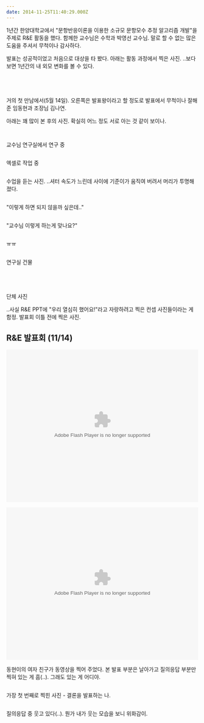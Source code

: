 ```yaml
---
date: 2014-11-25T11:40:29.000Z
---
```


<p>1년간 한양대학교에서 &quot;문항반응이론을 이용한 소규모 문항모수 추정 알고리즘 개발&quot;을 주제로 R&amp;E 활동을 했다. 함께한 교수님은 수학과 박영선 교수님. 말로 할 수 없는 많은 도움을 주셔서 무척이나 감사하다.</p>
<p>발표는 성공적이었고 처음으로 대상을 타 봤다. 아래는 활동 과정에서 찍은 사진. ..보다 보면 1년간의 내 외모 변화를 볼 수 있다.</p>
<p><img src="http://static.sojin.io/images/migrated-photos/2014/Nov/20140514_183214.jpg" alt=""></p>
<p><img src="http://static.sojin.io/images/migrated-photos/2014/Nov/20140514_183237.jpg" alt=""></p>
<p><img src="http://static.sojin.io/images/migrated-photos/2014/Nov/20140514_185650-1.jpg" alt=""></p>
<p><img src="http://static.sojin.io/images/migrated-photos/2014/Nov/20140514_185730-1.jpg" alt=""></p>
<p>거의 첫 만남에서(5월 14일). 오른쪽은 발표왕이라고 할 정도로 발표에서 무척이나 잘해 준 임동현과 조장님 김나연.</p>
<p>아래는 꽤 많이 본 후의 사진. 확실히 어느 정도 서로 아는 것 같이 보이나.</p>
<p><img src="http://static.sojin.io/images/migrated-photos/2014/Nov/P6790065.JPG" alt=""></p>
<p><img src="http://static.sojin.io/images/migrated-photos/2014/Nov/P6790066.JPG" alt=""></p>
<p>교수님 연구실에서 연구 중</p>
<p><img src="http://static.sojin.io/images/migrated-photos/2014/Nov/P6790069.JPG" alt=""></p>
<p>엑셀로 작업 중</p>
<p><img src="http://static.sojin.io/images/migrated-photos/2014/Nov/P6790093.JPG" alt=""></p>
<p>수업을 듣는 사진. ..셔터 속도가 느린데 사이에 기준이가 움직여 버려서 머리가 투명해졌다.</p>
<p><img src="http://static.sojin.io/images/migrated-photos/2014/Nov/P6790095.JPG" alt=""></p>
<p>&quot;이렇게 하면 되지 않을까 싶은데..&quot;</p>
<p><img src="http://static.sojin.io/images/migrated-photos/2014/Nov/P6790096.JPG" alt=""></p>
<p>&quot;교수님 이렇게 하는게 맞나요?&quot;</p>
<p><img src="http://static.sojin.io/images/migrated-photos/2014/Nov/P6790097.JPG" alt=""></p>
<p>ㅠㅠ</p>
<p><img src="http://static.sojin.io/images/migrated-photos/2014/Nov/P6790099.JPG" alt=""></p>
<p>연구실 건물</p>
<p><img src="http://static.sojin.io/images/migrated-photos/2014/Nov/P6790101.JPG" alt=""></p>
<p><img src="http://static.sojin.io/images/migrated-photos/2014/Nov/P6790103.JPG" alt=""></p>
<p><img src="http://static.sojin.io/images/migrated-photos/2014/Nov/P6790106.JPG" alt=""></p>
<p><img src="http://static.sojin.io/images/migrated-photos/2014/Nov/P6790107.JPG" alt=""></p>
<p>단체 사진</p>
<p>..사실 R&amp;E PPT에 &quot;우리 열심히 했어요!&quot;라고 자랑하려고 찍은 컨셉 사진들이라는 게 함정. 발표회 이틀 전에 찍은 사진.</p>
<h2 id="re1114">R&amp;E 발표회 (11/14)</h2>
<p><embed src="https://smarturl.it/jwplayer59" style="width: 100%; min-height: 400px;" flashvars="file=https://suhj.inhttp://static.sojin.io/images/migrated-photos/2014/Nov/qna-1-high.jpg&type=video" allowfullscreen="true" type="application/x-shockwave-flash"/></p>
<p><embed src="https://smarturl.it/jwplayer59" style="width: 100%; min-height: 400px;" flashvars="file=https://suhj.inhttp://static.sojin.io/images/migrated-photos/2014/Nov/qna-2.jpg&type=video" allowfullscreen="true" type="application/x-shockwave-flash"/></p>
<p>동현이의 여자 친구가 동영상을 찍어 주었다. 본 발표 부분은 날아가고 질의응답 부분만 찍혀 있는 게 흠(..). 그래도 있는 게 어디야.</p>
<p><img src="http://static.sojin.io/images/migrated-photos/2014/Nov/20141114_185551.jpg" alt=""></p>
<p>가장 첫 번째로 찍힌 사진 - 결론을 발표하는 나.</p>
<p><img src="http://static.sojin.io/images/migrated-photos/2014/Nov/20141114_190025.jpg" alt=""></p>
<p>질의응답 중 웃고 있다(..). 뭔가 내가 웃는 모습을 보니 위화감이.</p>
